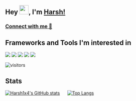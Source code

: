 ## Hey <img src="https://github.com/TheDudeThatCode/TheDudeThatCode/blob/master/Assets/Hi.gif" width="29">, I'm [Harsh!](https://bio.link/harsh1x4)
<!-- <h3 align="center">A Student from India</h3> -->

### [Connect with me 💬](https://bio.link/harsh1x4)

## Frameworks and Tools I'm interested in
![](https://img.shields.io/badge/Angular-DD0031?style=for-the-badge&logo=angular&logoColor=white) ![](https://img.shields.io/badge/Bootstrap-563D7C?style=for-the-badge&logo=bootstrap&logoColor=white) ![](https://img.shields.io/badge/Spring-6AAD3D?style=for-the-badge&logo=spring&logoColor=white) ![](https://img.shields.io/badge/Java-FFFFFF?style=for-the-badge&logo=java&logoColor=red) ![](https://img.shields.io/badge/oracle-ed1c24?style=for-the-badge&logo=oracle&logoColor=white)

![visitors](https://visitor-badge.laobi.icu/badge?page_id=harsh1x4.harsh1x4)

## Stats
[![Harsh1x4's GitHub stats](https://github-readme-stats.vercel.app/api?username=harsh1x4&show_icons=true&theme=radical)](https://github.com/anuraghazra/github-readme-stats)&nbsp;&nbsp;&nbsp;&nbsp;&nbsp;
[![Top Langs](https://github-readme-stats.vercel.app/api/top-langs/?username=harsh1x4&layout=compact&theme=radical)](https://github.com/anuraghazra/github-readme-stats)
